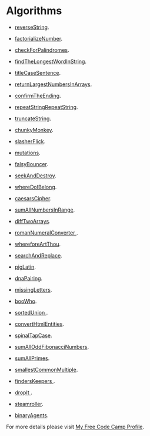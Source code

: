 # Algorithms
* [reverseString](https://www.freecodecamp.com/challenges/reverse-a-string#?solution=%0Afunction%20reverseString(str)%20%7B%0A%2F%2F%20%20%20var%20result%20%3D%20%22%22%3B%0A%2F%2F%20%20%20for(var%20i%20%3D%20str.length%3B%20i%3E%3D%200%3B%20i--)%7B%0A%2F%2F%20%20%20%20%20result%20%2B%3D%20str.charAt(i)%3B%0A%2F%2F%20%20%20%7D%0A%2F%2F%20%20%20return%20result%3B%0A%20%20var%20splitedString%20%3D%20%5B%5D%3B%0A%20%20var%20reversedString%20%3D%20%5B%5D%3B%0A%20%20splitedString%20%3D%20str.split(%22%22)%3B%0A%20%20reversedString%20%3D%20splitedString.reverse()%3B%0A%20%20return%20reversedString.join(%22%22)%3B%0A%7D%0A%0AreverseString(%22hello%22)%3B%0AreverseString(%22Greetings%20from%20Earth%22)%3B%0A).

* [factorializeNumber](https://www.freecodecamp.com/challenges/Factorialize%20a%20Number?solution=%0Afunction%20factorialize(num)%20%7B%0A%20%20if(num%20%3C%200)%7B%0A%20%20%20%20return%20-1%3B%0A%20%20%7D%20else%20if(num%20%3D%3D%3D%200)%20%7B%0A%20%20%20%20return%201%3B%0A%20%20%7D%20else%20%7B%0A%20%20%20%20return%20(num%20*%20factorialize(num%20-%201))%3B%0A%20%20%7D%0A%7D%0A%0Afactorialize(5)%3B%0A).

* [checkForPalindromes](https://www.freecodecamp.com/challenges/Check%20for%20Palindromes?solution=%0Afunction%20palindrome(str)%20%7B%0A%20%20%2F%2F%20Good%20luck!%0A%20%20%0A%20%20%20%20return%20str.replace(%2F%5B%5CW_%5D%2Fg%2C%20%27%27).toLowerCase()%20%3D%3D%3D%20str.replace(%2F%5B%5CW_%5D%2Fg%2C%20%27%27).toLowerCase().split(%27%27).reverse().join(%27%27)%3B%0A%20%20%0A%20%20%0A%7D%0A%0A%0A%0Apalindrome(%22_eye%22)%3B%0A).

* [findTheLongestWordInString](https://www.freecodecamp.com/challenges/Find%20the%20Longest%20Word%20in%20a%20String?solution=%0Afunction%20findLongestWord(str)%20%7B%0A%20%20str%20%3D%20str.split(%22%20%22).reduce(function%20(accumulator%2C%20currentValue)%20%7B%0A%20%20%20%20return%20accumulator.length%20%3E%20currentValue.length%20%3F%20accumulator%20%3A%20currentValue%3B%0A%20%20%20%20%7D)%3B%0A%20%20return%20str.length%3B%0A%7D%0A%0AfindLongestWord(%22The%20quick%20brown%20fox%20jumped%20over%20the%20lazy%20dog%22)%3B%0A).

* [titleCaseSentence](https://www.freecodecamp.com/challenges/Title%20Case%20a%20Sentence?solution=%0Afunction%20titleCase(str)%20%7B%0A%20%20return%20str.replace(%2F%5Cw%5CS*%2Fg%2C%20function(txt)%20%7B%0A%20%20%20%20return%20txt.charAt(0).toUpperCase()%20%2B%20txt.substr(1).toLowerCase()%3B%0A%20%20%7D)%3B%0A%7D%0A%0AtitleCase(%22I%27m%20a%20little%20tea%20pot%22)%3B%0A).

* [returnLargestNumbersInArrays](https://www.freecodecamp.com/challenges/Return%20Largest%20Numbers%20in%20Arrays?solution=%0Afunction%20largestOfFour(arr)%20%7B%0A%20%20%2F%2F%20You%20can%20do%20this!%0A%20%20var%20LargestArr%20%3D%20%5B%5D%3B%0A%20%20arr.map(function(val)%7B%0A%20%20%20%20var%20result%20%3D%20val.reduce(function(accumulator%2C%20currentValue)%7B%0A%20%20%20%20%20%20return%20(accumulator%20%3E%20currentValue%20%3F%20accumulator%20%3A%20currentValue)%3B%0A%20%20%20%20%20%20%7D)%3B%0A%20%20%20%20LargestArr.push(result)%3B%0A%20%20%20%20%7D)%3B%0A%20%20return%20LargestArr%3B%0A%20%20%7D%0A%0AlargestOfFour(%5B%5B4%2C%205%2C%201%2C%203%5D%2C%20%5B13%2C%2027%2C%2018%2C%2026%5D%2C%20%5B32%2C%2035%2C%2037%2C%2039%5D%2C%20%5B1000%2C%201001%2C%20857%2C%201%5D%5D)%3B%0A).

* [confirmTheEnding](https://www.freecodecamp.com/challenges/confirm-the-ending#?solution=%0Afunction%20confirmEnding(str%2C%20target)%20%7B%0A%20%20%2F%2F%20%22Never%20give%20up%20and%20good%20luck%20will%20find%20you.%22%0A%20%20%2F%2F%20--%20Falcor%0A%20%20return%20str.substring(str.length%20-%20target.length%2C%20str.length)%20%3D%3D%3D%20target%3B%0A%7D%0A%0AconfirmEnding(%22Bastian%22%2C%20%22n%22)%3B%0A).

* [repeatStringRepeatString](https://www.freecodecamp.com/challenges/repeat-a-string-repeat-a-string#?solution=%0Afunction%20repeatStringNumTimes(str%2C%20num)%20%7B%0A%20%20%2F%2F%20repeat%20after%20me%0A%20%20var%20repeatedStr%20%3D%20''%3B%0A%20%20if%20(num%20%3C%200)%20%7B%0A%20%20%20%20return%20repeatedStr%3B%0A%20%20%7D%20else%20%7B%0A%20%20%20%20for%20(var%20count%20%3D%200%3B%20count%20%3C%20num%3B%20count%2B%2B)%20%7B%0A%20%20%20%20%20%20repeatedStr%20%2B%3D%20str%3B%0A%20%20%20%20%7D%0A%20%20%7D%0A%20%20return%20repeatedStr%3B%0A%7D%0A%0ArepeatStringNumTimes(%22abc%22%2C%203)%3B%0A).

* [truncateString](https://www.freecodecamp.com/challenges/truncate-a-string#?solution=%0Afunction%20truncateString(str%2C%20num)%20%7B%0A%20%20%2F%2F%20Clear%20out%20that%20junk%20in%20your%20trunk%0A%20%20if%20(str.length%20%3C%3D%20num)%20%7B%0A%20%20%20%20return%20str%3B%0A%20%20%7D%20else%20%7B%0A%20%20%20%20return%20str.slice(0%2C%20num%20%3E%203%20%3F%20num%20-%203%20%3A%20num)%20%2B%20'...'%3B%0A%20%20%7D%0A%7D%0A%0AtruncateString(%22A-tisket%20a-tasket%20A%20green%20and%20yellow%20basket%22%2C%2011)%3B%0A).

* [chunkyMonkey](https://www.freecodecamp.com/challenges/chunky-monkey#?solution=function%20chunkArrayInGroups(arr%2C%20size)%20%7B%0A%20%20%2F%2F%20Break%20it%20up.%0A%20%20var%20result%20%3D%20%5B%5D%3B%0A%20%20for%20(var%20i%20%3D%200%3B%20i%20%3C%20arr.length%3B%20i%20%3D%20i%20%2B%20size)%20%7B%0A%20%20%20%20result.push(arr.slice(i%2C%20i%20%2B%20size))%3B%0A%20%20%7D%0A%20%20return%20result%3B%0A%7D%0A%0AchunkArrayInGroups(%5B'a'%2C%20'b'%2C%20'c'%2C%20'd'%5D%2C%202)%3B%0A).

* [slasherFlick](https://www.freecodecamp.com/challenges/slasher-flick#?solution=%0Afunction%20slasher(arr%2C%20howMany)%20%7B%0A%20%20%2F%2F%20it%20doesn't%20always%20pay%20to%20be%20first%0A%20%20arr.splice(0%2C%20howMany)%3B%0A%20%20return%20arr%3B%0A%7D%0A%0Aslasher(%5B1%2C%202%2C%203%5D%2C%202)%3B%0A).

* [mutations](https://www.freecodecamp.com/challenges/mutations#?solution=%0Afunction%20mutation(arr)%20%7B%0A%20%20var%20str0%20%3D%20arr%5B0%5D.toLowerCase().split('')%3B%0A%20%20var%20str1%20%3D%20arr%5B1%5D.toLowerCase().split('')%3B%0A%20%20var%20count%20%3D%200%3B%0A%20%20for%20(var%20i%20%3D%200%3B%20i%20%3C%20str1.length%3B%20i%2B%2B)%20%7B%0A%20%20%20%20if%20(str0.indexOf(str1%5Bi%5D)%20%3E%20-1)%20%7B%0A%20%20%20%20%20%20count%2B%2B%3B%0A%20%20%20%20%7D%0A%20%20%7D%0A%20%20return%20count%20%3D%3D%3D%20str1.length%3B%0A%7D%0A%0Amutation(%5B%22hello%22%2C%20%22hey%22%5D)%3B%0A).

* [falsyBouncer](https://www.freecodecamp.com/challenges/Falsy%20Bouncer?solution=%0Afunction%20bouncer(arr)%20%7B%0A%20%20%2F%2F%20Don%27t%20show%20a%20false%20ID%20to%20this%20bouncer.%0A%20%20return%20arr.filter(function(val)%20%7B%0A%20%20%20%20return%20!!val%3B%0A%20%20%7D)%3B%0A%7D%0A%0Abouncer(%5B7%2C%20%22ate%22%2C%20%22%22%2C%20false%2C%209%5D)%3B%0A).

* [seekAndDestroy](https://www.freecodecamp.com/challenges/Seek%20and%20Destroy?solution=%0Afunction%20destroyer(arr)%20%7B%0A%20%20%2F%2F%20Remove%20all%20the%20values%0A%20%20var%20args%20%3D%20Array.prototype.slice.call(arguments)%3B%0A%20%20return%20arr.filter(function(element)%20%7B%0A%20%20%20%20return%20args.indexOf(element)%20%3E%20-1%20%3F%20%27%27%20%3A%20element%3B%0A%20%20%7D)%3B%0A%7D%0A%0Adestroyer(%5B1%2C%202%2C%203%2C%201%2C%202%2C%203%5D%2C%202%2C%203)%3B%0A).

* [whereDoIBelong](https://www.freecodecamp.com/challenges/Where%20do%20I%20belong?solution=%0Afunction%20getIndexToIns(arr%2C%20num)%20%7B%0A%20%20%2F%2F%20Find%20my%20place%20in%20this%20sorted%20array.%0A%20%20arr.sort(function(a%2C%20b)%20%7B%0A%20%20%20%20return%20(a%20-%20b)%3B%0A%20%20%7D)%3B%0A%20%20for%20(var%20i%20%3D%200%3B%20i%20%3C%3D%20arr.length%3B%20i%2B%2B)%20%7B%0A%20%20%20%20if%20(num%20%3C%3D%20arr%5Bi%5D)%20%7B%0A%20%20%20%20%20%20return%20i%3B%0A%20%20%20%20%7D%0A%20%20%7D%0A%20%20return%20arr.length%3B%0A%7D%0A%0AgetIndexToIns(%5B40%2C%2060%5D%2C%2050)%3B%0A).

* [caesarsCipher](https://www.freecodecamp.com/challenges/caesars-cipher#?solution=%0Afunction%20rot13(str)%20%7B%20%2F%2F%20LBH%20QVQ%20VG!%0A%20%20var%20char%20%3D%20''%3B%0A%20%20var%20decryptedStr%20%3D%20''%3B%0A%20%20for%20(var%20i%20%3D%200%3B%20i%20%3C%3D%20str.length%20-%201%3B%20i%2B%2B)%20%7B%0A%20%20%20%20if%20(str%5Bi%5D)%20%7B%0A%20%20%20%20%20%20var%20charCode%20%3D%20str.charCodeAt(i)%3B%0A%20%20%20%20%20%20if%20((charCode%20%3E%3D%2065)%20%26%26%20(charCode%20%3C%3D%2090))%20%7B%0A%20%20%20%20%20%20%20%20char%20%3D%20String.fromCharCode(((charCode%20-%2065%20%2B%2013)%20%25%2026)%20%2B%2065)%3B%0A%20%20%20%20%20%20%7D%20else%20if%20((charCode%20%3E%3D%2097)%20%26%26%20(charCode%20%3C%3D%20122))%20%7B%0A%20%20%20%20%20%20%20%20char%20%3D%20String.fromCharCode(((charCode%20-%2097%20%2B%2013)%20%25%2026)%20%2B%2097)%3B%0A%20%20%20%20%20%20%7D%20else%20if%20(charCode)%20%7B%0A%20%20%20%20%20%20%20%20char%20%3D%20String.fromCharCode(charCode)%3B%0A%20%20%20%20%20%20%7D%0A%20%20%20%20%20%20decryptedStr%20%2B%3D%20char%3B%0A%20%20%20%20%7D%0A%20%20%7D%0A%20%20return%20decryptedStr%3B%0A%7D%0A%0A%2F%2F%20Change%20the%20inputs%20below%20to%20test%0Arot13(%22SERR%20PBQR%20PNZC%22)%3B%0A).

* [sumAllNumbersInRange](https://www.freecodecamp.com/challenges/sum-all-numbers-in-a-range#?solution=%0Afunction%20sumAll(arr)%20%7B%0A%20%20var%20arrSeq%20%3D%20%5B%5D%3B%0A%20%20for(var%20i%20%3D%20Math.min.apply(null%2C%20arr)%3B%20i%20%3C%3D%20Math.max.apply(null%2C%20arr)%3B%20i%2B%2B)%7B%0A%20%20%20%20arrSeq.push(i)%3B%0A%20%20%7D%0A%20%20return%20arrSeq.reduce(function(acc%2C%20pre)%7B%0A%20%20%20%20return%20acc%20%2B%20pre%3B%0A%20%20%7D%2C%200)%3B%0A%7D%0A%0AsumAll(%5B1%2C%204%5D)%3B%0A).

* [diffTwoArrays](https://www.freecodecamp.com/challenges/Diff%20Two%20Arrays?solution=%0Afunction%20diffArray(arr1%2C%20arr2)%20%7B%0A%20%20var%20newArr%20%3D%20%5B%5D%3B%0A%20%20%2F%2F%20Same%2C%20same%3B%20but%20different.%0A%20%20var%20firstArray%2C%20secondArray%3B%0A%20%20if%20(arr1.length%20%3E%3D%20arr2.length)%20%7B%0A%20%20%20%20firstArray%20%3D%20arr1%3B%0A%20%20%20%20secondArray%20%3D%20arr2%3B%0A%20%20%7D%20else%20%7B%0A%20%20%20%20firstArray%20%3D%20arr2%3B%0A%20%20%20%20secondArray%20%3D%20arr1%3B%0A%20%20%7D%0A%20%20var%20firstArrayResult%20%3D%20firstArray.filter(function(first)%20%7B%0A%20%20%20%20return%20secondArray.indexOf(first)%20%3C%200%20%3F%20first%20%3A%20%27%27%3B%0A%20%20%7D)%3B%0A%20%20var%20secondArrayResult%20%3D%20secondArray.filter(function(second)%20%7B%0A%20%20%20%20return%20firstArray.indexOf(second)%20%3C%200%20%3F%20second%20%3A%20%27%27%3B%0A%20%20%7D)%3B%0A%20%20return%20newArr.concat(firstArrayResult%2C%20secondArrayResult)%3B%0A%7D%0A%0AdiffArray(%5B1%2C%202%2C%203%2C%205%5D%2C%20%5B1%2C%202%2C%203%2C%204%2C%205%5D)%3B%0A).

* [romanNumeralConverter ](https://www.freecodecamp.com/challenges/Roman%20Numeral%20Converter?solution=%0Afunction%20convertToRoman(num)%20%7B%0A%20%20decToRoman%20%3D%20%22%22%3B%0A%20%20romanNumericals%20%3D%20%5B%27M%27%2C%20%27CM%27%2C%20%27D%27%2C%20%27CD%27%2C%20%27C%27%2C%20%27XC%27%2C%20%27L%27%2C%20%27XL%27%2C%20%27X%27%2C%20%27IX%27%2C%20%27V%27%2C%20%27IV%27%2C%20%27I%27%5D%3B%0A%20%20decimalNumericals%20%3D%20%5B1000%2C%20900%2C%20500%2C%20400%2C%20100%2C%2090%2C%2050%2C%2040%2C%2010%2C%209%2C%205%2C%204%2C%201%5D%3B%0A%20%20for%20(var%20i%20%3D%200%3B%20i%20%3C%20romanNumericals.length%3B%20i%2B%2B)%20%7B%0A%20%20%20%20while%20(num%20%3E%3D%20decimalNumericals%5Bi%5D)%20%7B%0A%20%20%20%20%20%20decToRoman%20%2B%3D%20romanNumericals%5Bi%5D%3B%0A%20%20%20%20%20%20num%20-%3D%20decimalNumericals%5Bi%5D%3B%0A%20%20%20%20%7D%0A%20%20%7D%0A%20%20return%20decToRoman%3B%0A%7D%0A%0AconvertToRoman(36)%3B%0A).

* [whereforeArtThou](https://www.freecodecamp.com/challenges/wherefore-art-thou#?solution=%0Afunction%20whatIsInAName(collection%2C%20source)%20%7B%0A%20%20%2F%2F%20What's%20in%20a%20name%3F%0A%20%20var%20arr%20%3D%20%5B%5D%3B%0A%20%20%2F%2F%20Only%20change%20code%20below%20this%20line%0A%20%20arr%20%3D%20collection.filter(function(obj)%20%7B%0A%20%20%20%20for%20(var%20i%20%3D%200%3B%20i%20%3C%20Object.keys(source).length%3B%20i%2B%2B)%20%7B%0A%20%20%20%20%20%20if%20(!obj.hasOwnProperty(Object.keys(source)%5Bi%5D)%20%7C%7C%20obj%5BObject.keys(source)%5Bi%5D%5D%20!%3D%3D%20source%5BObject.keys(source)%5Bi%5D%5D)%20%7B%0A%20%20%20%20%20%20%20%20return%20false%3B%0A%20%20%20%20%20%20%7D%0A%20%20%20%20%7D%0A%20%20%20%20return%20true%3B%0A%20%20%7D)%3B%0A%20%20%2F%2F%20Only%20change%20code%20above%20this%20line%0A%20%20return%20arr%3B%0A%7D%0A%0AwhatIsInAName(%5B%7B%20first%3A%20%22Romeo%22%2C%20last%3A%20%22Montague%22%20%7D%2C%20%7B%20first%3A%20%22Mercutio%22%2C%20last%3A%20null%20%7D%2C%20%7B%20first%3A%20%22Tybalt%22%2C%20last%3A%20%22Capulet%22%20%7D%5D%2C%20%7B%20last%3A%20%22Capulet%22%20%7D)%3B%0A).

* [searchAndReplace](https://www.freecodecamp.com/challenges/search-and-replace#?solution=%0Afunction%20myReplace(str%2C%20before%2C%20after)%20%7B%0A%20%20var%20re%20%3D%20new%20RegExp(before%2C%20'gi')%3B%0A%20%20if%20(str.indexOf(before)%20%3E%200)%20%7B%0A%20%20%20%20if%20(%2F%5BA-Z%5D%2F.test(before%5B0%5D))%20%7B%0A%20%20%20%20%20%20after%20%3D%20after.charAt(0).toUpperCase()%20%2B%20after.slice(1)%3B%0A%20%20%20%20%7D%0A%20%20%7D%0A%20%20return%20str.replace(re%2C%20after)%3B%0A%7D%0A%0AmyReplace(%22A%20quick%20brown%20fox%20jumped%20over%20the%20lazy%20dog%22%2C%20%22jumped%22%2C%20%22leaped%22)%3B%0A).

* [pigLatin](https://www.freecodecamp.com/challenges/pig-latin#?solution=%0Afunction%20translatePigLatin(str)%20%7B%0A%20%20var%20regEx%20%3D%20(%2F%5E%5Baeiou%5D%24%2Fi)%3B%0A%20%20for%20(var%20i%20%3D%200%3B%20i%20%3C%3D%20str.length%20-%201%3B%20i%2B%2B)%20%7B%0A%20%20%20%20if%20(regEx.test(str%5B0%5D))%20%7B%0A%20%20%20%20%20%20return%20str%20%2B%20'way'%3B%0A%20%20%20%20%7D%20else%20if%20(regEx.test(str%5Bi%5D))%20%7B%0A%20%20%20%20%20%20return%20str.substring(i)%20%2B%20str.substring(0%2C%20i)%20%2B%20'ay'%3B%0A%20%20%20%20%7D%0A%20%20%7D%0A%7D%0A%0AtranslatePigLatin(%22consonant%22)%3B%0A).

* [dnaPairing](https://www.freecodecamp.com/challenges/dna-pairing#?solution=%0Afunction%20pairElement(str)%20%7B%0A%20%20var%20A%20%3D%20%5B'A'%2C%20'T'%5D%3B%0A%20%20var%20T%20%3D%20%5B'T'%2C%20'A'%5D%3B%0A%20%20var%20G%20%3D%20%5B'G'%2C%20'C'%5D%3B%0A%20%20var%20C%20%3D%20%5B'C'%2C%20'G'%5D%3B%0A%20%20var%20res%20%3D%20%5B%5D%3B%0A%20%20for%20(var%20i%20%3D%200%3B%20i%20%3C%3D%20str.length%20-%201%3B%20i%2B%2B)%20%7B%0A%20%20%20%20switch%20(str%5Bi%5D)%20%7B%0A%20%20%20%20%20%20case%20'A'%3A%0A%20%20%20%20%20%20%20%20res.push(A)%3B%0A%20%20%20%20%20%20%20%20break%3B%0A%20%20%20%20%20%20case%20'T'%3A%0A%20%20%20%20%20%20%20%20res.push(T)%3B%0A%20%20%20%20%20%20%20%20break%3B%0A%20%20%20%20%20%20case%20'G'%3A%0A%20%20%20%20%20%20%20%20res.push(G)%3B%0A%20%20%20%20%20%20%20%20break%3B%0A%20%20%20%20%20%20default%3A%0A%20%20%20%20%20%20%20%20res.push(C)%3B%0A%20%20%20%20%20%20%20%20break%3B%0A%20%20%20%20%7D%0A%20%20%7D%0A%20%20return%20res%3B%0A%7D%0A%0ApairElement(%22GCG%22)%3B%0A).

* [missingLetters](https://www.freecodecamp.com/challenges/Missing%20letters?solution=%0Afunction%20fearNotLetter(str)%20%7B%0A%20%20if%20(%2F%5Ba-z%5D%2Fi.test(str))%20%7B%0A%20%20%20%20var%20i%20%3D%20str.charCodeAt(0)%3B%0A%20%20%20%20var%20j%20%3D%200%3B%0A%20%20%20%20while%20(i%20%3C%3D%20122%20%26%26%20j%20%3C%3D%20str.length%20-%201)%20%7B%0A%20%20%20%20%20%20if%20(String.fromCharCode(i)%20!%3D%3D%20str.charAt(j))%20%7B%0A%20%20%20%20%20%20%20%20return%20String.fromCharCode(i)%3B%0A%20%20%20%20%20%20%7D%0A%20%20%20%20%20%20i%2B%2B%3B%0A%20%20%20%20%20%20j%2B%2B%3B%0A%20%20%20%20%7D%0A%20%20%7D%0A%20%20return%20undefined%3B%0A%7D%0A%0AfearNotLetter(%22abce%22)%3B%0A).

* [booWho](https://www.freecodecamp.com/challenges/Boo%20who?solution=%0Afunction%20booWho(bool)%20%7B%0A%20%20%2F%2F%20What%20is%20the%20new%20fad%20diet%20for%20ghost%20developers%3F%20The%20Boolean.%0A%20%20return%20typeof%20bool%20%3D%3D%3D%20%27boolean%27%20%3F%20true%20%3A%20false%3B%0A%7D%0A%0AbooWho(null)%3B%0A).

* [sortedUnion ](https://www.freecodecamp.com/challenges/Sorted%20Union?solution=%0Afunction%20uniteUnique(arr)%20%7B%0A%20%20var%20args%20%3D%20Array.prototype.slice.call(arguments)%3B%0A%20%20var%20res%20%3D%20args%5B0%5D%3B%0A%20%20args.map(function(val)%20%7B%0A%20%20%20%20val.reduce(function(accumulator%2C%20currentValue%2C%20currentIndex%2C%20array)%20%7B%0A%20%20%20%20%20%20return%20array.map(function(val)%20%7B%0A%20%20%20%20%20%20%20%20if%20(res.indexOf(val)%20%3C%200)%20%7B%0A%20%20%20%20%20%20%20%20%20%20res.push(val)%3B%0A%20%20%20%20%20%20%20%20%7D%0A%20%20%20%20%20%20%7D)%3B%0A%20%20%20%20%7D)%3B%0A%20%20%7D)%3B%0A%20%20return%20res%3B%0A%7D%0A%0AuniteUnique(%5B1%2C%203%2C%202%5D%2C%20%5B5%2C%202%2C%201%2C%204%5D%2C%20%5B2%2C%201%5D)%3B%0A).

* [convertHtmlEntities](https://www.freecodecamp.com/challenges/Convert%20HTML%20Entities?solution=%0Afunction%20convertHTML(str)%20%7B%0A%20%20%2F%2F%20%26colon%3B%26rpar%3B%0A%0A%20%20return%20str.split(%27%27).map(function(val)%20%7B%0A%20%20%20%20switch%20(val)%20%7B%0A%20%20%20%20%20%20case%20%27%3C%27%3A%0A%20%20%20%20%20%20%20%20val%20%3D%20%27%26lt%3B%27%3B%0A%20%20%20%20%20%20%20%20break%3B%0A%20%20%20%20%20%20case%20%27%26%27%3A%0A%20%20%20%20%20%20%20%20val%20%3D%20%27%26amp%3B%27%3B%0A%20%20%20%20%20%20%20%20break%3B%0A%20%20%20%20%20%20case%20%27%3E%27%3A%0A%20%20%20%20%20%20%20%20val%20%3D%20%27%26gt%3B%27%3B%0A%20%20%20%20%20%20%20%20break%3B%0A%20%20%20%20%20%20case%20%27%22%27%3A%0A%20%20%20%20%20%20%20%20val%20%3D%20%27%26quot%3B%27%3B%0A%20%20%20%20%20%20%20%20break%3B%0A%20%20%20%20%20%20case%20%22%27%22%3A%0A%20%20%20%20%20%20%20%20val%20%3D%20%22%26apos%3B%22%3B%0A%20%20%20%20%20%20%20%20break%3B%0A%20%20%20%20%7D%0A%20%20%20%20return%20val%3B%0A%20%20%7D).join(%27%27)%3B%0A%7D%0A%0AconvertHTML(%22Dolce%20%26%20Gabbana%22)%3B%0A).

* [spinalTapCase](https://www.freecodecamp.com/challenges/Spinal%20Tap%20Case?solution=%0Afunction%20spinalCase(str)%20%7B%0A%20%20%2F%2F%20%22It%27s%20such%20a%20fine%20line%20between%20stupid%2C%20and%20clever.%22%0A%20%20%2F%2F%20--David%20St.%20Hubbins%0A%20%20str%20%3D%20str.replace(%2F(%5Ba-z%5D)(%5BA-Z%5D)%2Fg%2C%20%27%241%20%242%27)%3B%0A%20%20return%20str.toLowerCase().replace(%2F%5Cs%2B%7C_%2B%2Fg%2C%20%27-%27)%3B%0A%7D%0A%0AspinalCase(%27This%20Is%20Spinal%20Tap%27)%3B%0A).

* [sumAllOddFibonacciNumbers](https://www.freecodecamp.com/challenges/Sum%20All%20Odd%20Fibonacci%20Numbers?solution=%0Afunction%20sumFibs(num)%20%7B%0A%20%20var%20prev%20%3D%200%3B%0A%20%20var%20curr%20%3D%201%3B%0A%20%20var%20temp%20%3D%200%3B%0A%20%20var%20result%20%3D%200%3B%0A%20%20if%20(num%20%3D%3D%3D%201)%20%7B%0A%20%20%20%20result%20%3D%201%3B%0A%20%20%7D%20else%20%7B%0A%20%20%20%20while%20(temp%20%3C%3D%20num)%20%7B%0A%20%20%20%20%20%20if%20(curr%20%25%202%20%3D%3D%3D%201)%20%7B%0A%20%20%20%20%20%20%20%20result%20%2B%3D%20curr%3B%0A%20%20%20%20%20%20%7D%0A%20%20%20%20%20%20temp%20%3D%20curr%20%2B%20prev%3B%0A%20%20%20%20%20%20prev%20%3D%20curr%3B%0A%20%20%20%20%20%20curr%20%3D%20temp%3B%0A%20%20%20%20%7D%0A%20%20%7D%0A%20%20return%20result%3B%0A%7D%0A%0AsumFibs(4)%3B%0A).

* [sumAllPrimes](https://www.freecodecamp.com/challenges/Sum%20All%20Primes?solution=%0Afunction%20sumPrimes(num)%20%7B%0A%20%20var%20count%20%3D%200%3B%0A%20%20var%20res%20%3D%200%3B%0A%20%20var%20flag%3B%0A%20%20for%20(var%20i%20%3D%202%3B%20i%20%3C%3D%20num%3B%20i%2B%2B)%20%7B%0A%20%20%20%20flag%20%3D%20true%3B%0A%20%20%20%20for%20(var%20j%20%3D%202%3B%20j%20%3C%20i%3B%20j%2B%2B)%20%7B%0A%20%20%20%20%20%20if%20(i%20%25%20j%20%3D%3D%3D%200)%20%7B%0A%20%20%20%20%20%20%20%20flag%20%3D%20false%3B%0A%20%20%20%20%20%20%20%20break%3B%0A%20%20%20%20%20%20%7D%0A%20%20%20%20%7D%0A%20%20%20%20if%20(flag)%20%7B%0A%20%20%20%20%20%20res%20%2B%3D%20i%3B%0A%20%20%20%20%7D%0A%20%20%7D%0A%20%20return%20res%3B%0A%7D%0A%0AsumPrimes(10)%3B%0A).

* [smallestCommonMultiple](https://www.freecodecamp.com/challenges/Smallest%20Common%20Multiple?solution=%0Afunction%20smallestCommons(arr)%20%7B%0A%20%20var%20startVal%20%3D%20Math.min.apply(null%2C%20arr)%3B%0A%20%20var%20endVal%20%3D%20Math.max.apply(null%2C%20arr)%3B%0A%20%20var%20findLcmForArr%20%3D%20%5B%5D%3B%0A%0A%20%20for%20(var%20i%20%3D%20startVal%3B%20i%20%3C%3D%20endVal%3B%20i%2B%2B)%20%7B%0A%20%20%20%20findLcmForArr.push(i)%0A%20%20%7D%0A%0A%20%20function%20gcd(a%2C%20b)%20%7B%0A%20%20%20%20return%20!b%20%3F%20a%20%3A%20gcd(b%2C%20a%20%25%20b)%3B%0A%20%20%7D%0A%0A%20%20function%20lcm(a%2C%20b)%20%7B%0A%20%20%20%20return%20(a%20*%20b)%20%2F%20gcd(a%2C%20b)%3B%0A%20%20%7D%0A%0A%20%20var%20multiple%20%3D%20startVal%3B%0A%20%20findLcmForArr.map(function(n)%20%7B%0A%20%20%20%20multiple%20%3D%20lcm(multiple%2C%20n)%3B%0A%20%20%20%20return%20multiple%3B%0A%20%20%7D)%3B%0A%20%20return%20multiple%3B%0A%7D%0A%0A%0AsmallestCommons(%5B1%2C5%5D)%3B%0A).

* [findersKeepers ](https://www.freecodecamp.com/challenges/finders-keepers#?solution=%0Afunction%20findElement(arr%2C%20func)%20%7B%0A%20%20var%20num%20%3D%20%5B%5D%3B%0A%0A%20%20arr.filter(function(val)%20%7B%0A%20%20%20%20if%20(func(val))%20%7B%0A%20%20%20%20%20%20num.push(val)%3B%0A%20%20%20%20%7D%0A%20%20%7D)%3B%0A%20%20return%20num%5B0%5D%3B%0A%7D%0A%0AfindElement(%5B1%2C%202%2C%203%2C%204%5D%2C%20function(num)%7B%20return%20num%20%25%202%20%3D%3D%3D%200%3B%20%7D)%3B%0A).

* [dropIt ](https://www.freecodecamp.com/challenges/Drop%20it?solution=%0Afunction%20dropElements(arr%2C%20func)%20%7B%0A%20%20%2F%2F%20Drop%20them%20elements.%0A%20%20var%20res%20%3D%20%5B%5D%3B%0A%20%20arr.findIndex(function(val)%20%7B%0A%20%20%20%20if%20(func(arr%5B0%5D))%20%7B%0A%20%20%20%20%20%20return%20false%3B%0A%20%20%20%20%7D%20else%20%7B%0A%20%20%20%20%20%20arr.shift()%3B%0A%20%20%20%20%7D%0A%20%20%7D)%3B%0A%20%20return%20arr%3B%0A%7D%0A%0AdropElements(%5B1%2C%202%2C%203%5D%2C%20function(n)%20%7Breturn%20n%20%3C%203%3B%20%7D)%3B%0A).

* [steamroller](https://www.freecodecamp.com/challenges/Steamroller?solution=%0Afunction%20steamrollArray(arr)%20%7B%0A%20%20%2F%2F%20I%27m%20a%20steamroller%2C%20baby%0A%20%20return%20arr.reduce(function(prev%2C%20curr)%20%7B%0A%20%20%20%20return%20prev.concat(Array.isArray(curr)%20%3F%20steamrollArray(curr)%20%3A%20curr)%3B%0A%20%20%7D%2C%20%5B%5D)%3B%0A%7D%0A%0AsteamrollArray(%5B1%2C%20%5B2%5D%2C%20%5B3%2C%20%5B%5B4%5D%5D%5D%5D)%3B%0A).

* [binaryAgents](https://www.freecodecamp.com/challenges/Binary%20Agents?solution=%0Afunction%20binaryAgent(str)%20%7B%0A%20%20return%20str.split(%27%20%27).map(function(val)%7B%0A%20%20%20%20%20%20return%20String.fromCharCode(parseInt(val%2C2).toString(10))%3B%0A%20%20%7D).join(%27%27)%3B%0A%7D%0A%0AbinaryAgent(%2201000001%2001110010%2001100101%2001101110%2000100111%2001110100%2000100000%2001100010%2001101111%2001101110%2001100110%2001101001%2001110010%2001100101%2001110011%2000100000%2001100110%2001110101%2001101110%2000100001%2000111111%22)%3B%0A).

For more details please visit [My Free Code Camp Profile](https://www.freecodecamp.com/aadhikar).

<!-- 
* [link](url).
  -->